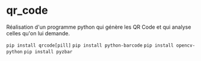 # qr_code
Réalisation d'un programme python qui génère les QR Code et qui analyse celles qu'on lui demande.

``pip install qrcode[pill]``
``pip install python-barcode``
``pip install opencv-python``
``pip install pyzbar``

